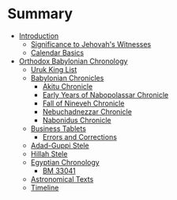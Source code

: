 # Summary

- [Introduction](introduction/README.md)
    - [Significance to Jehovah's Witnesses](introduction/significance.md)
    - [Calendar Basics](introduction/calendar.md)
- [Orthodox Babylonian Chronology](orthodox/README.md)
    - [Uruk King List](orthodox/im65066.md)
    - [Babylonian Chronicles](orthodox/chronicles/README.md)
        - [Akitu Chronicle](orthodox/chronicles/bm86379.md)
        - [Early Years of Nabopolassar Chronicle](orthodox/chronicles/bm25127.md)
        - [Fall of Nineveh Chronicle](orthodox/chronicles/bm21901.md)
        - [Nebuchadnezzar Chronicle](orthodox/chronicles/bm21946.md)
        - [Nabonidus Chronicle](orthodox/chronicles/bm35382.md)
    - [Business Tablets](orthodox/business/README.md)
        - [Errors and Corrections](orthodox/business/corrections.md)
    - [Adad-Guppi Stele](orthodox/nabon24.md)
    - [Hillah Stele](orthodox/nabon8.md)
    - [Egyptian Chronology](orthodox/egypt/README.md)
        - [BM 33041](orthodox/egypt/bm33041.md)
    - [Astronomical Texts]()
    - [Timeline]()
